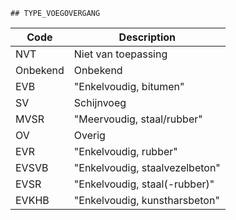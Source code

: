 	## TYPE_VOEGOVERGANG			
				
|	Code	|	Description	|
|	---	|	---	|
|	NVT	|	Niet van toepassing	|
|	Onbekend	|	Onbekend	|
|	EVB	|	"Enkelvoudig, bitumen"	|
|	SV	|	Schijnvoeg	|
|	MVSR	|	"Meervoudig, staal/rubber"	|
|	OV	|	Overig	|
|	EVR	|	"Enkelvoudig, rubber"	|
|	EVSVB	|	"Enkelvoudig, staalvezelbeton"	|
|	EVSR	|	"Enkelvoudig, staal(-rubber)"	|
|	EVKHB	|	"Enkelvoudig, kunstharsbeton"	|
